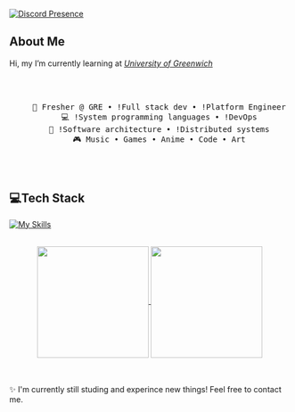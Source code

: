 [![Discord Presence](https://lanyard.cnrad.dev/api/699903391618433075)](https://discord.com/users/699903391618433075)

## About Me
Hi, my I’m currently learning at *[University of Greenwich](https://greenwich.edu.vn/en/english)*

<div align="center">
<br><br>
<pre>
    💼 Fresher @ GRE • !Full stack dev • !Platform Engineer
    💻 !System programming languages • !DevOps
    📖 !Software architecture • !Distributed systems
    🎮 Music • Games • Anime • Code • Art
</pre>
<br><br>
</div>  

## 💻Tech Stack
[![My Skills](https://skillicons.dev/icons?i=js,html,css,python,ts)](https://skillicons.dev)

<br>
<div align="center">
<a href="https://github.com/anuraghazra/github-readme-stats">
  <img height=200 align="center" src="https://github-readme-stats.vercel.app/api?username=lovronguyen&theme=transparent"/>
</a>
<a href="https://github.com/anuraghazra/convoychat">
  <img height=200 align="center" src="https://github-readme-stats.vercel.app/api/top-langs?username=lovronguyen&theme=transparent&layout=compact&langs_count=8&card_width=320" />
</a>
</div>
<br><br>

✨ I'm currently still studing and experince new things! Feel free to contact me.
